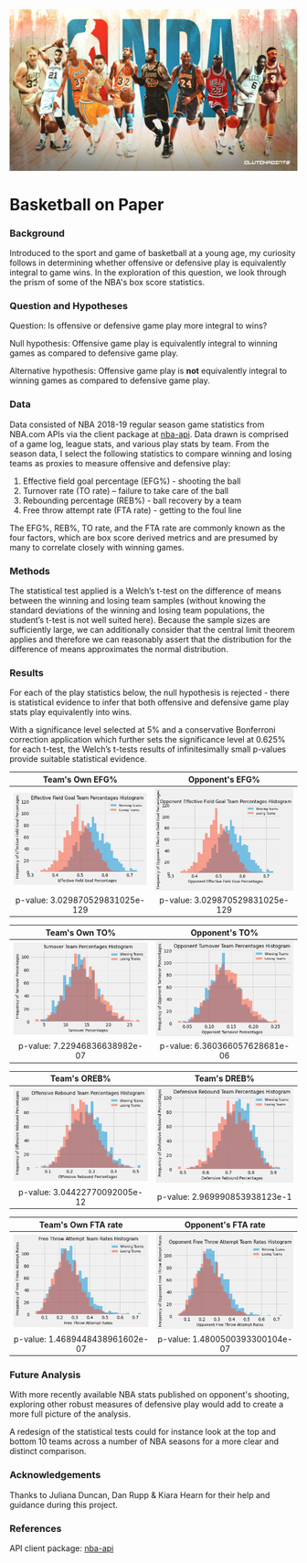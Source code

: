 ![](images/NBA-Goat.jpg)

# Basketball on Paper

### Background

Introduced to the sport and game of basketball at a young age, my curiosity follows in determining whether offensive or defensive play is equivalently integral to game wins. In the exploration of this question, we look through the prism of some of the NBA's box score  statistics.  

### Question and Hypotheses

Question: Is offensive or defensive game play more integral to wins?

Null hypothesis: Offensive game play is equivalently integral to winning games as compared to defensive game play.

Alternative hypothesis: Offensive game play is **not** equivalently integral to winning games as compared to defensive game play.

### Data

Data consisted of NBA 2018-19 regular season game statistics from NBA.com APIs via the client package at [nba-api](https://pypi.org/project/nba-api/). Data drawn is comprised of a game log, league stats, and various play stats by team. From the season data, I select the following statistics to compare winning and losing teams as proxies to measure offensive and defensive play:

1. Effective field goal percentage (EFG%) - shooting the ball
1. Turnover rate (TO rate) – failure to take care of the ball
1. Rebounding percentage (REB%) - ball recovery by a team 
1. Free throw attempt rate (FTA rate) - getting to the foul line

The EFG%, REB%, TO rate, and the FTA rate are commonly known as the four factors, which are box score derived metrics and are presumed by many to correlate closely with winning games. 

### Methods

The statistical test applied is a Welch’s t-test on the difference of means between the winning and losing team samples (without knowing the standard deviations of the winning and losing team populations, the student’s t-test is not well suited here). Because the sample sizes are sufficiently large, we can additionally consider that the central limit theorem applies and therefore we can reasonably assert that the distribution for the difference of means approximates the normal distribution.

### Results

For each of the play statistics below, the null hypothesis is rejected - there is statistical evidence to infer that both offensive and defensive game play stats play equivalently into wins.

With a significance level selected at 5% and a conservative Bonferroni correction application which further sets the significance level at 0.625% for each t-test, the Welch’s t-tests results of infinitesimally small p-values provide suitable statistical evidence. 

Team's Own EFG%             |  Opponent's EFG%
:-------------------------:|:-------------------------:
![](images/EFG.png)        |  ![](images/OPP_EFG.png)
p-value: 3.029870529831025e-129 | p-value: 3.029870529831025e-129

Team's Own TO%             |  Opponent's TO%
:-------------------------:|:-------------------------:
![](images/TO.png)        |  ![](images/OPP_TO.png)
p-value: 7.22946836638982e-07 | p-value: 6.360366057628681e-06

Team's OREB%             |  Team's DREB%
:-------------------------:|:-------------------------:
![](images/OREB.png)        |  ![](images/DREB.png)
p-value: 3.04422770092005e-12 | p-value: 2.969990853938123e-1

Team's Own FTA rate             |  Opponent's FTA rate
:-------------------------:|:-------------------------:
![](images/FTAR.png)        |  ![](images/OPP_FTAR.png)
p-value: 1.4689448438961602e-07 | p-value: 1.4800500393300104e-07

### Future Analysis

With more recently available NBA stats published on opponent's shooting, exploring other robust measures of defensive play would add to create a more full picture of the analysis.

A redesign of the statistical tests could for instance look at the top and bottom 10 teams across a number of NBA seasons for a more clear and distinct comparison.

### Acknowledgements

Thanks to Juliana Duncan, Dan Rupp & Kiara Hearn for their help and guidance during this project.

### References
API client package: [nba-api](https://pypi.org/project/nba-api/)
